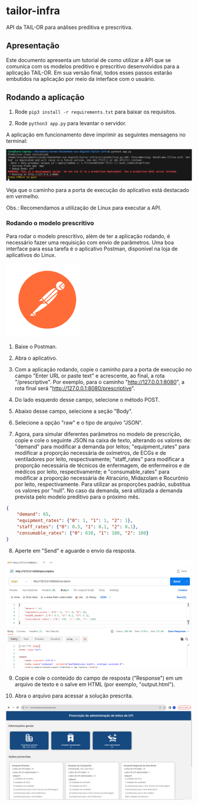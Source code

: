 # tailor-infra

API da TAIL-OR para análises preditiva e prescritiva.

## Apresentação

Este documento apresenta um tutorial de como utilizar a API que se comunica com os modelos preditivo e prescritivo desenvolvidos para a aplicação TAIL-OR. Em sua versão final, todos esses passos estarão embutidos na aplicação por meio da interface com o usuário.

## Rodando a aplicação

1) Rode ```pip3 install -r requirements.txt``` para baixar os requisitos.

2) Rode ```python3 app.py``` para levantar o servidor.

A aplicação em funcionamento deve imprimir as seguintes mensagens no terminal:

![Print de tela de aplicação em funcionamento](https://github.com/TAIL-OR/tailor-infra/blob/main/figures/app.png?raw=true "Aplicação em funcionamento")

Veja que o caminho para a porta de execução do aplicativo está destacado em vermelho.

Obs.: Recomendamos a utilização de Linux para executar a API.

### Rodando o modelo prescritivo

Para rodar o modelo prescritivo, além de ter a aplicação rodando, é necessário fazer uma requisição com envio de parâmetros. Uma boa interface para essa tarefa é o aplicativo Postman, disponível na loja de aplicativos do Linux.

<img src="https://github.com/TAIL-OR/tailor-infra/blob/main/figures/postman_logo.svg?raw=true" alt="Ícone do aplicativo Postman" width="200"/>

1) Baixe o Postman.

2) Abra o aplicativo.

3) Com a aplicação rodando, copie o caminho para a porta de execução no campo "Enter URL or paste text" e acrescente, ao final, a rota "/prescriptive". Por exemplo, para o caminho "http://127.0.0.1:8080", a rota final será "http://127.0.0.1:8080/prescriptive".

4) Do lado esquerdo desse campo, selecione o método POST.

5) Abaixo desse campo, selecione a seção "Body".

6) Selecione a opção "raw" e o tipo de arquivo "JSON".

7) Agora, para simular diferentes parâmetros no modelo de prescrição, copie e cole o seguinte JSON na caixa de texto, alterando os valores de: "demand" para modificar a demanda por leitos; "equipment_rates" para modificar a proporção necessária de oxímetros, de ECGs e de ventiladores por leito, respectivamente; "staff_rates" para modificar a proporção necessária de técnicos de enfermagem, de enfermeiros e de médicos por leito, respectivamente; e "consumable_rates" para modificar a proporção necessária de Atracúrio, Midazolam e Rocurônio por leito, respectivamente. Para utilizar as proporções padrão, substitua os valores por "null". No caso da demanda, será utilizada a demanda prevista pelo modelo preditivo para o próximo mês.

```json
{
    "demand": 65,
    "equipment_rates": {"0": 1, "1": 1, "2": 1},
    "staff_rates": {"0": 0.5, "1": 0.1, "2": 0.1},
    "consumable_rates": {"0": 630, "1": 180, "2": 180}
}
```

8) Aperte em "Send" e aguarde o envio da resposta.

![Print de tela do aplicativo Postman após envio da resposta](https://github.com/TAIL-OR/tailor-infra/blob/main/figures/postman_response.png?raw=true "Envio da resposta no Postman")

9) Copie e cole o conteúdo do campo de resposta ("Response") em um arquivo de texto e o salve em HTML (por exemplo, "output.html").

10) Abra o arquivo para acessar a solução prescrita.

![Print de tela do HTML gerado pelo modelo prescritivo](https://github.com/TAIL-OR/tailor-infra/blob/main/figures/output.png?raw=true "HTML gerado pelo modelo prescritivo")

